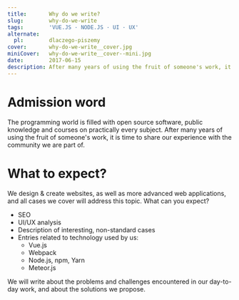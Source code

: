 ```yaml
---
title:       Why do we write?
slug:        why-do-we-write
tags:        'VUE.JS · NODE.JS · UI · UX'
alternate:
  pl:        dlaczego-piszemy
cover:       why-do-we-write__cover.jpg
miniCover:   why-do-we-write__cover--mini.jpg
date:        2017-06-15
description: After many years of using the fruit of someone's work, it is time to share our experience with the community we are part of.
---
```


# Admission word

The programming world is filled with open source software, public knowledge and courses on practically every subject. After many years of using the fruit of someone's work, it is time to share our experience with the community we are part of.

# What to expect?

We design & create websites, as well as more advanced web applications, and all cases we cover will address this topic. What can you expect?
  - SEO
  - UI/UX analysis
  - Description of interesting, non-standard cases
  - Entries related to technology used by us:
    - Vue.js
    - Webpack
    - Node.js, npm, Yarn
    - Meteor.js

We will write about the problems and challenges encountered in our day-to-day work, and about the solutions we propose.
